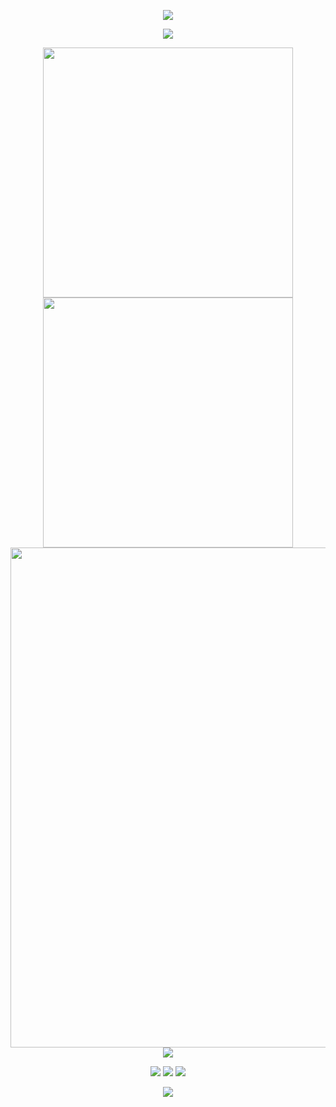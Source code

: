 <!-- https://github.com/kyechan99/capsule-render -->
<p align="center">
<img src="https://capsule-render.vercel.app/api?type=waving&color=timeGradient&height=300&&section=header&text=HI%20THERE!&fontSize=90&fontAlign=50&fontAlignY=30&desc=I%20am%20Eenxi!&descAlign=50&descSize=30&descAlignY=60&animation=twinkling" />
</p>

<!-- https://github.com/DenverCoder1/readme-typing-svg -->
<p align="center">
<img src="https://readme-typing-svg.demolab.com?font=ZCOOL+XiaoWei&size=25&pause=1000&center=true&vCenter=true&random=false&width=600&lines=%E9%A3%8E%E6%98%AF%E8%87%AA%E7%94%B1%E7%9A%84%2C%E5%B8%8C%E6%9C%9B%E4%BD%A0%E4%B9%9F%E6%98%AF;The+wind+is+free+%2C+hope+you+are+too" />
</p>

<p align="center">
<!-- https://github.com/anuraghazra/github-readme-stats -->
<img align="center" width="400" src="https://github-readme-stats.vercel.app/api?username=Eenxi&theme=ambient_gradient&include_all_commits=true&show_icons=true&hide_border=true&locale=cn" />
<!-- https://github.com/DenverCoder1/github-readme-streak-stats -->
<img align="center" width="400" src="https://streak-stats.demolab.com?user=Eenxi&theme=ambient-gradient&hide_border=true&locale=zh_Hans" />
<br/>
<!-- https://github.com/Ashutosh00710/github-readme-activity-graph -->
<img width="800" src="https://github-readme-activity-graph.vercel.app/graph?username=Eenxi&theme=tokyo-night&hide_border=true&area=true">
<br/>
<!-- https://github.com/tandpfun/skill-icons -->
<img align="center" src="https://skillicons.dev/icons?i=py,idea,docker,git,java,html,css,js,github,md,wordpress&theme=light" />
</p>

<!-- https://github.com/badges/shields -->
<p align="center">
<a href="https://github.com/Eenxi"><img src="https://img.shields.io/badge/GitHub-Eenxi-blue?logo=github" /></a>
<a href="https://space.bilibili.com/399082920"><img src="https://img.shields.io/badge/BiliBili-Star-FF66B2?logo=bilibili" /></a>
<!-- https://github.com/antonkomarev/github-profile-views-counter -->
<img src="https://komarev.com/ghpvc/?username=Eenxi&abbreviated=true&color=yellow" />
</p>

<!-- https://github.com/kyechan99/capsule-render -->
<p align="center">
<img src="https://capsule-render.vercel.app/api?type=waving&color=timeGradient&height=300&&section=footer&text=THE%20END!&fontSize=90&fontAlign=50&fontAlignY=70&desc=Hope%20all%20is%20well!&descAlign=50&descSize=30&descAlignY=40&animation=twinkling">
</p>


<!--
**Eenxi/Eenxi** is a ✨ _special_ ✨ repository because its `README.md` (this file) appears on your GitHub profile.

Here are some ideas to get you started:

- 🔭 I’m currently working on ...
- 🌱 I’m currently learning ...
- 👯 I’m looking to collaborate on ...
- 🤔 I’m looking for help with ...
- 💬 Ask me about ...
- 📫 How to reach me: ...
- 😄 Pronouns: ...
- ⚡ Fun fact: ...
-->

